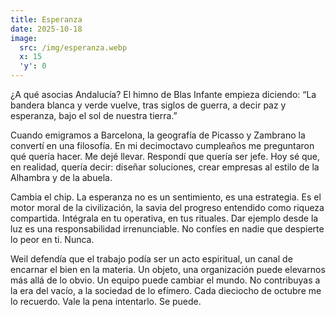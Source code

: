 ```yaml
---
title: Esperanza
date: 2025-10-18
image:
  src: /img/esperanza.webp
  x: 15
  'y': 0
---
```

¿A qué asocias Andalucía? El himno de Blas Infante empieza diciendo: “La bandera blanca y verde vuelve, tras siglos de guerra, a decir paz y esperanza, bajo el sol de nuestra tierra.”

Cuando emigramos a Barcelona, la geografía de Picasso y Zambrano la convertí en una filosofía. En mi decimoctavo cumpleaños me preguntaron qué quería hacer. Me dejé llevar. Respondí que quería ser jefe. Hoy sé que, en realidad, quería decir: diseñar soluciones, crear empresas al estilo de la Alhambra y de la abuela.

Cambia el chip. La esperanza no es un sentimiento, es una estrategia. Es el motor moral de la civilización, la savia del progreso entendido como riqueza compartida. Intégrala en tu operativa, en tus rituales. Dar ejemplo desde la luz es una responsabilidad irrenunciable. No confíes en nadie que despierte lo peor en ti. Nunca.

Weil defendía que el trabajo podía ser un acto espiritual, un canal de encarnar el bien en la materia. Un objeto, una organización puede elevarnos más allá de lo obvio. Un equipo puede cambiar el mundo. No contribuyas a la era del vacío, a la sociedad de lo efímero. Cada dieciocho de octubre me lo recuerdo. Vale la pena intentarlo. Se puede.
